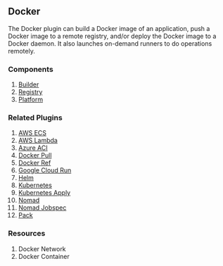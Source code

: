 ## Docker

The Docker plugin can build a Docker image of an application, push a Docker
image to a remote registry, and/or deploy the Docker image to a Docker daemon.
It also launches on-demand runners to do operations remotely.

### Components

1. [Builder](/waypoint/integrations/docker/latest/components/builder)
2. [Registry](/waypoint/integrations/docker/latest/components/registry)
3. [Platform](/waypoint/integrations/docker/latest/components/platform)

### Related Plugins

1. [AWS ECS](/waypoint/integrations/aws-ecs)
2. [AWS Lambda](/waypoint/integrations/aws-lambda)
3. [Azure ACI](/waypoint/integrations/azure)
4. [Docker Pull](/waypoint/integrations/docker-pull)
5. [Docker Ref](/waypoint/integrations/docker-ref)
6. [Google Cloud Run](/waypoint/integrations/google-cloud-run)
7. [Helm](/waypoint/integrations/helm)
8. [Kubernetes](/waypoint/integrations/kubernetes)
9. [Kubernetes Apply](/waypoint/integrations/kubernetes-apply)
10. [Nomad](/waypoint/integrations/nomad)
11. [Nomad Jobspec](/waypoint/integrations/nomad-jobspec)
12. [Pack](/waypoint/integrations/pack)

### Resources

1. Docker Network
2. Docker Container